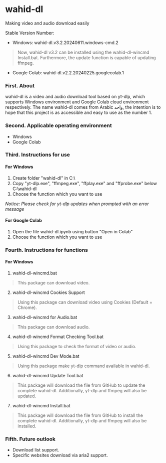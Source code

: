 # wahid-dl
Making video and audio download easily

Stable Version Number: 
* Windows: wahid-dl.v3.2.20240611.windows-cmd.2
> Now, wahid-dl v3.2 can be installed using the wahid-dl-wincmd Install.bat. Furthermore, the update function is capable of updating ffmpeg.

* Google Colab: wahid-dl.v2.2.20240225.googlecolab.1

### First. About
wahid-dl is a video and audio download tool based on yt-dlp, which supports Windows environment and Google Colab cloud environment respectively.
The name wahid-dl comes from Arabic واحد, the intention is to hope that this project is as accessible and easy to use as the number 1.

### Second. Applicable operating environment
* Windows
* Google Colab

### Third. Instructions for use
#### For Windows
1. Create folder "wahid-dl" in C:\
2. Copy "yt-dlp.exe", "ffmpeg.exe", "ffplay.exe" and "ffprobe.exe" below C:\wahid-dl
3. Choose the function which you want to use

*Notice: Please check for yt-dlp updates when prompted with an error message*

#### For Google Colab
1. Open the file wahid-dl.ipynb using button "Open in Colab"
2. Choose the function which you want to use

### Fourth.  Instructions for functions
#### For Windows
1. wahid-dl-wincmd.bat
> This package can download video.

2. wahid-dl-wincmd Cookies Support
> Using this package can download video using Cookies (Default = Chrome).

3. wahid-dl-wincmd for Audio.bat
> This package can download audio.

4. wahid-dl-wincmd Format Checking Tool.bat
> Using this package to check the format of video or audio.

5. wahid-dl-wincmd Dev Mode.bat
> Using this package make yt-dlp command available in wahid-dl.

6. wahid-dl-wincmd Update Tool.bat
> This package will download the file from GitHub to update the complete wahid-dl. Additionally, yt-dlp and ffmpeg will also be updated.

7. wahid-dl-wincmd Install.bat
> This package will download the file from GitHub to install the complete wahid-dl. Additionally, yt-dlp and ffmpeg will also be installed.

### Fifth.  Future outlook
* Download list support.
* Specific websites download via aria2 support.
